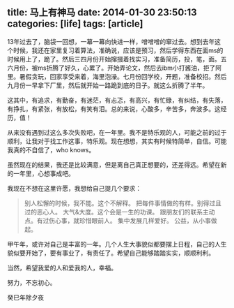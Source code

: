 title: 马上有神马
date:  2014-01-30 23:50:13
categories: [life]
tags: [article]
---
13年过去了，脑袋一回想，一幕一幕向快进一样，噌噌噌的窜过去。想到去年这个时候，我还在家里复习着算法，准确说，应该是预习，然后学得东西在面ms的时候用上了，跪了。然后三四月份开始撺掇着找实习，准备简历，投，笔，面。五六月份，被ms折腾了好久，心累了。开始弄论文，然后去ibm小打酱油，拒了阿里。暑假贪玩，回家享受来着，海里泡澡。七月份回学校，开题，准备校招。然后九月份一早拿下厂里，然后就开始一路跪到底的日子。就这么折腾了半年。

这其中，有追求，有勤奋，有迷茫，有忐忑，有高兴，有忙碌，有纠结，有失落，有挣扎，有紧张，有放松，有笑有泪。总的来说，心酸多，辛苦多，奔波多。这经历，值！

从来没有遇到过这么多次失败吧，在一年里。我不是特乐观的人，可能之前的过于顺利，让我对于找工作这事，特乐观。现在想想，其实有时候特简单，自信。可能我真的不自信了，who knows。

虽然现在的结果，我还是比较满意，但是离自己真正想要的，还差得远。希望在新的一年里，心想事成吧。

我现在不想在这里许愿，我想给自己提几个要求：
> 别人松懈的时候，我不能。这个不解释。
> 把每件事情做的有样。别得过且过的恶心人。
> 大气&大度。这个会是一生的功课。
> 跟朋友们的联系主动点。有过伤心事，就珍惜眼前人。
> 集中发展几样爱好。
> 公益，从小事做起。

甲午年，或许对自己是丰富的一年。几个人生大事貌似都要摆上日程，自己的人生貌似要开始了，要有事业了，有责任了。希望自己能够踏踏实实，顺顺利利。

当然，希望我爱的人和爱我的人，幸福。

努力，不忘初心。

<!--more-->

癸巳年除夕夜